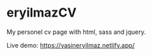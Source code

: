 # eryilmazCV

My personel cv page with html, sass and jquery.

Live demo: https://yasineryilmaz.netlify.app/
